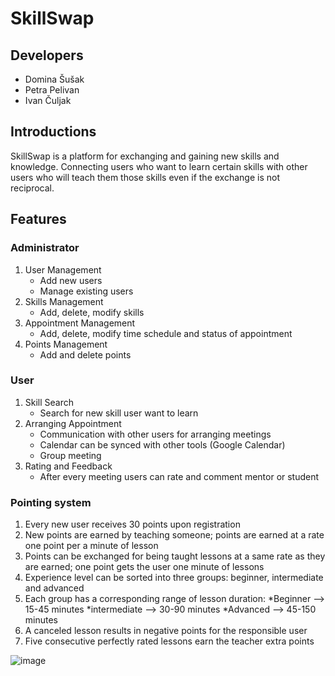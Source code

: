 # SkillSwap
## Developers
* Domina Šušak 
* Petra Pelivan
* Ivan Čuljak
## Introductions
SkillSwap is a platform for exchanging and gaining new skills and knowledge. Connecting users who want to learn certain skills with other users who will teach them those skills even if the exchange is not reciprocal.  
## Features
### Administrator
1. User Management
   * Add new users
   * Manage existing users
2. Skills Management
   * Add, delete, modify skills
3. Appointment Management
   * Add, delete, modify time schedule and status of appointment
4. Points Management
   * Add and delete points
### User
1. Skill Search
   * Search for new skill user want to learn
2. Arranging Appointment
   * Communication with other users for arranging meetings
   * Calendar can be synced with other tools (Google Calendar)
   * Group meeting
3. Rating and Feedback
   * After every meeting users can rate and comment mentor or student
  
### Pointing system
1. Every new user receives 30 points upon registration
2. New points are earned by teaching someone; points are earned at a rate one point per a minute of lesson 
3. Points can be exchanged for being taught lessons at a same rate as they are earned; one point gets the user one minute of lessons
4. Experience level can be sorted into three groups: beginner, intermediate and advanced
5. Each group has a corresponding range of lesson duration:
   *Beginner --> 15-45 minutes
   *intermediate --> 30-90 minutes
   *Advanced --> 45-150 minutes
6. A canceled lesson results in negative points for the responsible user
7. Five consecutive perfectly rated lessons earn the teacher extra points
   
  



![image](https://github.com/user-attachments/assets/ddac904d-9d8d-4021-9fa3-00502c94c9ad)



